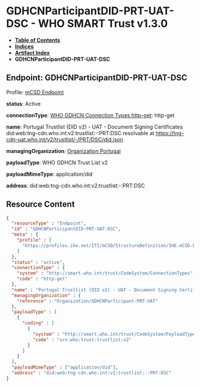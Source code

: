 # GDHCNParticipantDID-PRT-UAT-DSC - WHO SMART Trust v1.3.0

* [**Table of Contents**](toc.md)
* [**Indices**](indices.md)
* [**Artifact Index**](artifacts.md)
* **GDHCNParticipantDID-PRT-UAT-DSC**

## Endpoint: GDHCNParticipantDID-PRT-UAT-DSC

Profile: [mCSD Endpoint](https://profiles.ihe.net/ITI/mCSD/4.0.0/StructureDefinition-IHE.mCSD.Endpoint.html)

**status**: Active

**connectionType**: [WHO GDHCN Connection Types http-get](CodeSystem-ConnectionTypes.md#ConnectionTypes-http-get): http-get

**name**: Portugal Trustlist (DID v2) - UAT - Document Signing Certificates did:web:tng-cdn.who.int:v2:trustlist:-:PRT:DSC resolvable at https://tng-cdn-uat.who.int/v2/trustlist/-/PRT/DSC/did.json

**managingOrganization**: [Organization Portugal](Organization-GDHCNParticipant-PRT-UAT.md)

**payloadType**: WHO GDHCN Trust List v2

**payloadMimeType**: application/did

**address**: did:web:tng-cdn.who.int:v2:trustlist:-:PRT:DSC



## Resource Content

```json
{
  "resourceType" : "Endpoint",
  "id" : "GDHCNParticipantDID-PRT-UAT-DSC",
  "meta" : {
    "profile" : [
      "https://profiles.ihe.net/ITI/mCSD/StructureDefinition/IHE.mCSD.Endpoint"
    ]
  },
  "status" : "active",
  "connectionType" : {
    "system" : "http://smart.who.int/trust/CodeSystem/ConnectionTypes",
    "code" : "http-get"
  },
  "name" : "Portugal Trustlist (DID v2) - UAT - Document Signing Certificates\ndid:web:tng-cdn.who.int:v2:trustlist:-:PRT:DSC\nresolvable at https://tng-cdn-uat.who.int/v2/trustlist/-/PRT/DSC/did.json",
  "managingOrganization" : {
    "reference" : "Organization/GDHCNParticipant-PRT-UAT"
  },
  "payloadType" : [
    {
      "coding" : [
        {
          "system" : "http://smart.who.int/trust/CodeSystem/PayloadTypes",
          "code" : "urn:who:trust:trustlist:v2"
        }
      ]
    }
  ],
  "payloadMimeType" : ["application/did"],
  "address" : "did:web:tng-cdn.who.int:v2:trustlist:-:PRT:DSC"
}

```
